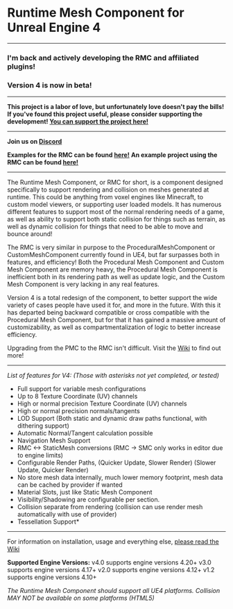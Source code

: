 # Runtime Mesh Component for Unreal Engine 4
---
### I'm back and actively developing the RMC and affiliated plugins! 
### Version 4 is now in beta!

---

**This project is a labor of love, but unfortunately love doesn't pay the bills!
If you've found this project useful, please consider supporting the development!
[You can support the project here!](https://github.com/Koderz/RuntimeMeshComponent/wiki/Support-the-development!)**

---

**Join us on [Discord](https://discord.gg/KGvBBTv)**

**Examples for the RMC can be found [here!](https://github.com/Koderz/RuntimeMeshComponent-Examples)**
**An example project using the RMC can be found [here!](https://github.com/Moddingear/RMC-4.21-Example)**

---

The Runtime Mesh Component, or RMC for short, is a component designed specifically to support rendering and collision on meshes generated at runtime. This could be anything from voxel engines like Minecraft, to custom model viewers, or supporting user loaded models. It has numerous different features to support most of the normal rendering needs of a game, as well as ability to support both static collision for things such as terrain, as well as dynamic collision for things that need to be able to move and bounce around!

The RMC is very similar in purpose to the ProceduralMeshComponent or CustomMeshComponent currently found in UE4, but far surpasses both in features, and efficiency! Both the Procedural Mesh Component and Custom Mesh Component are memory heavy, the Procedural Mesh Component is inefficient both in its rendering path as well as update logic, and the Custom Mesh Component is very lacking in any real features.

Version 4 is a total redesign of the component, to better support the wide variety of cases people have used it for, and more in the future. With this it has departed being backward compatible or cross compatible with the Procedural Mesh Component, but for that it has gained a massive amount of customizability, as well as compartmentalization of logic to better increase efficiency. 

Upgrading from the PMC to the RMC isn't difficult. Visit the [Wiki](https://github.com/Koderz/UE4RuntimeMeshComponent/wiki/) to find out more!

---

*List of features for V4: (Those with asterisks not yet completed, or tested)*
* Full support for variable mesh configurations
* Up to 8 Texture Coordinate (UV) channels
* High or normal precision Texture Coordinate (UV) channels
* High or normal precision normals/tangents
* LOD Support (Both static and dynamic draw paths functional, with dithering support)
* Automatic Normal/Tangent calculation possible
* Navigation Mesh Support
* RMC <-> StaticMesh conversions (RMC -> SMC only works in editor due to engine limits)
* Configurable Render Paths, (Quicker Update, Slower Render) (Slower Update, Quicker Render)
* No store mesh data internally, much lower memory footprint, mesh data can be cached by provider if wanted
* Material Slots, just like Static Mesh Component
* Visibility/Shadowing are configurable per section.
* Collision separate from rendering (collision can use render mesh automatically with use of provider)
* Tessellation Support*

---

For information on installation, usage and everything else, [please read the Wiki](https://github.com/Koderz/UE4RuntimeMeshComponent/wiki/)



**Supported Engine Versions:**
v4.0 supports engine versions 4.20+
v3.0 supports engine versions 4.17+
v2.0 supports engine versions 4.12+
v1.2 supports engine versions 4.10+

*The Runtime Mesh Component should support all UE4 platforms.*
*Collision MAY NOT be available on some platforms (HTML5)*
